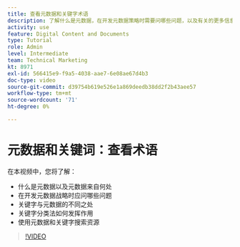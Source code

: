 ```yaml
---
title: 查看元数据和关键字术语
description: 了解什么是元数据，在开发元数据策略时需要问哪些问题，以及有关的更多信息 [!UICONTROL Workfront DAM].
activity: use
feature: Digital Content and Documents
type: Tutorial
role: Admin
level: Intermediate
team: Technical Marketing
kt: 8971
exl-id: 566415e9-f9a5-4038-aae7-6e08ae67d4b3
doc-type: video
source-git-commit: d39754b619e526e1a869deedb38dd2f2b43aee57
workflow-type: tm+mt
source-wordcount: '71'
ht-degree: 0%

---
```


# 元数据和关键词：查看术语

在本视频中，您将了解：

* 什么是元数据以及元数据来自何处
* 在开发元数据战略时应问哪些问题
* 关键字与元数据的不同之处
* 关键字分类法如何发挥作用
* 使用元数据和关键字搜索资源

>[!VIDEO](https://video.tv.adobe.com/v/335234/?quality=12)
